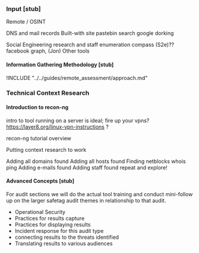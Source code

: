 ### Input [stub]


Remote / OSINT

DNS and mail records
Built-with site
pastebin search
google dorking

Social Engineering research and staff enumeration
compass (S2e)??
facebook graph, (Jon)
Other tools




#### Information Gathering Methodology  [stub]

<?step-by-step explanation that is tool agnostic of the audit / approach?>

!INCLUDE "../../guides/remote_assessment/approach.md"

### Technical Context Research

#### Introduction to recon-ng

intro to tool
running on a server is ideal; fire up your vpns?
https://layer8.org/linux-vpn-instructions ? 

recon-ng tutorial overview

Putting context research to work

Adding all domains found
Adding all hosts found
Finding netblocks
whois
ping
Adding e-mails found
Adding staff found
repeat and explore!


#### Advanced Concepts  [stub]

For audit sections we will do the actual tool training and  conduct mini-follow up on the larger safetag audit themes in relationship to that audit.

- Operational Security
- Practices for results capture
- Practices for displaying results
- Incident response for this audit type
- connecting results to the threats identified
- Translating results to various audiences
